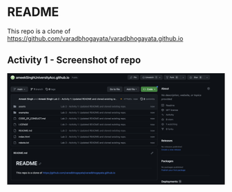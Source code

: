 # README

This repo is a clone of
https://github.com/varadbhogayata/varadbhogayata.github.io 

## Activity 1 - Screenshot of repo
![Alt text](image.png)